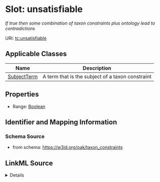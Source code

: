 # Slot: unsatisfiable
_If true then some combination of taxon constraints plus ontology lead to contradictions_


URI: [tc:unsatisfiable](https://w3id.org/linkml/taxon_constraints/unsatisfiable)



<!-- no inheritance hierarchy -->




## Applicable Classes

| Name | Description |
| --- | --- |
[SubjectTerm](SubjectTerm.md) | A term that is the subject of a taxon constraint






## Properties

* Range: [Boolean](Boolean.md)







## Identifier and Mapping Information







### Schema Source


* from schema: https://w3id.org/oak/taxon_constraints




## LinkML Source

<details>
```yaml
name: unsatisfiable
description: If true then some combination of taxon constraints plus ontology lead
  to contradictions
from_schema: https://w3id.org/oak/taxon_constraints
rank: 1000
alias: unsatisfiable
owner: SubjectTerm
domain_of:
- SubjectTerm
range: boolean

```
</details>